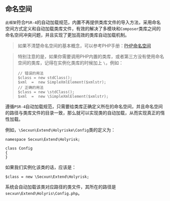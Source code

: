 ## 命名空间

`此框架`符合`PSR-4`的自动加载规范，内置不再提供类库文件的导入方法，采用命名空间方式定义和自动加载类库文件，有效的解决了多模块和`Composer`类库之间的命名空间冲突问题，并且实现了更加高效的类库自动加载机制。 



> 如果不清楚命名空间的基本概念，可以参考PHP手册：[PHP命名空间](http://www.php.net/manual/zh/language.namespaces.php)

> 特别注意的是，如果你需要调用PHP内置的类库，或者第三方没有使用命名空间的类库，记得在实例化类库的时候加上 `\`，例如：
>
> ```
> // 错误的用法
> $class = new stdClass();
> $xml  =  new SimpleXmlElement($xmlstr);
> // 正确的用法
> $class = new \stdClass();
> $xml  =  new \SimpleXmlElement($xmlstr);
> ```

遵循`PSR-4`自动加载规范，只需要给类库正确定义所在的命名空间，并且命名空间的路径与类库文件的目录一致，那么就可以实现类的自动加载，从而实现真正的惰性加载。

例如，`\Secxun\Extend\Holyriske\Config`类的定义为：

```
namespace Secxun\Extend\Holyrisk;

class Config 
{
}
```

如果我们实例化该类的话，应该是：

```
$class = new \Secxun\Extend\Holyrisk;
```

系统会自动加载该类对应路径的类文件，其所在的路径是 `secxun\Extend\Holyris\Config.php`。